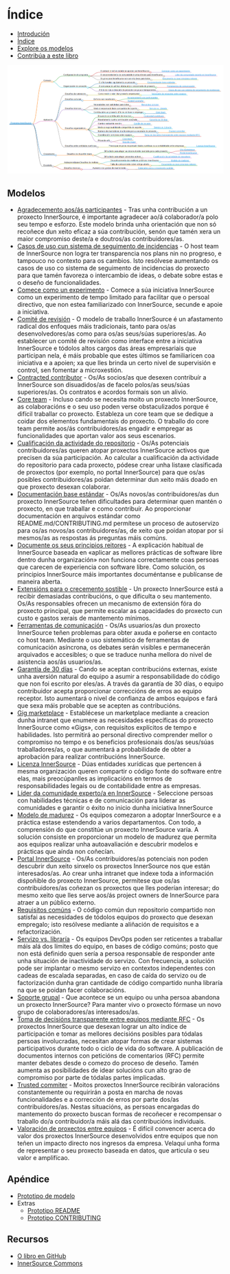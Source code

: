 # Índice

<!--
Non edite toc.md directamente!!!
No canto diso edite toc_template.md
-->

<!--
  NOTA:
  As rutas son relativas a este ficheiro, non relativas ao directorio raíz especificado en .gitbook.yaml.
-->

* [Introdución](./introduction.md)
* [Índice](./toc.md)
* [Explore os modelos](./explore-patterns.md)
* [Contribúa a este libro](./contribute.md)

![Mapa conceptual dos modelos InnerSource](../../pattern-categorization/gl/innersource-program-mind-map.png)

## Modelos <a id="p"></a>

* [Agradecemento aos/ás participantes](../../translation/gl/patterns/praise-participants.md) - Tras unha contribución a un proxecto InnerSource, é importante agradecer ao/á colaborador/a polo seu tempo e esforzo. Este modelo brinda unha orientación que non só recoñece dun xeito eficaz a súa contribución, senón que tamén xera un maior compromiso deste/a e doutros/as contribuidores/as.
* [Casos de uso cun sistema de seguimento de incidencias](../../translation/gl/patterns/issue-tracker.md) - O host team de InnerSource non logra ter transparencia nos plans nin no progreso, e tampouco no contexto para os cambios. Isto resólvese aumentando os casos de uso co sistema de seguimento de incidencias do proxecto para que tamén favoreza o intercambio de ideas, o debate sobre estas e o deseño de funcionalidades.
* [Comece como un experimento](../../translation/gl/patterns/start-as-experiment.md) - Comece a súa iniciativa InnerSource como un experimento de tempo limitado para facilitar que o persoal directivo, que non estea familiarizado con InnerSource, secunde e apoie a iniciativa.
* [Comité de revisión](../../translation/gl/patterns/review-committee.md) - O modelo de traballo InnerSource é un afastamento radical dos enfoques máis tradicionais, tanto para os/as desenvolvedores/as como para os/as seus/súas superiores/as. Ao establecer un comité de revisión como interface entre a iniciativa InnerSource e tódolos altos cargos das áreas empresariais que participan nela, é máis probable que estes últimos se familiaricen coa iniciativa e a apoien; xa que lles brinda un certo nivel de supervisión e control, sen fomentar a microxestión.
* [Contracted contributor](../../translation/gl/patterns/contracted-contributor.md) - Os/As socios/as que desexen contribuír a InnerSource son disuadidos/as de facelo polos/as seus/súas superiores/as. Os contratos e acordos formais son un alivio.
* [Core team](../../translation/gl/patterns/core-team.md) - Incluso cando se necesita moito un proxecto InnerSource, as colaboracións e o seu uso poden verse obstaculizados porque é difícil traballar co proxecto. Estableza un core team que se dedique a coidar dos elementos fundamentais do proxecto. O traballo do core team permite aos/ás contribuidores/as engadir e empregar as funcionalidades que aportan valor aos seus escenarios.
* [Cualificación da actividade do repositorio](../../translation/gl/patterns/repository-activity-score.md) - Os/As potenciais contribuidores/as queren atopar proxectos InnerSource activos que precisen da súa participación. Ao calcular a cualificación da actividade do repositorio para cada proxecto, pódese crear unha listaxe clasificada de proxectos (por exemplo, no portal InnerSource) para que os/as posibles contribuidores/as poidan determinar dun xeito máis doado en que proxecto desexan colaborar.
* [Documentación base estándar](../../translation/gl/patterns/base-documentation.md) - Os/As novos/as contribuidores/as dun proxecto InnerSource teñen dificultades para determinar quen mantén o proxecto, en que traballar e como contribuír. Ao proporcionar documentación en arquivos estándar como README.md/CONTRIBUTING.md permítese un proceso de autoservizo para os/as novos/as contribuidores/as, de xeito que poidan atopar por si mesmos/as as respostas ás preguntas máis comúns.
* [Documente os seus principios reitores](../../translation/gl/patterns/document-your-guiding-principles.md) - A explicación habitual de InnerSource baseada en «aplicar as mellores prácticas de software libre dentro dunha organización» non funciona correctamente coas persoas que carecen de experiencia con software libre. Como solución, os principios InnerSource máis importantes documéntanse e publícanse de maneira aberta.
* [Extensións para o crecemento sostible](../../translation/gl/patterns/extensions-for-sustainable-growth.md) - Un proxecto InnerSource está a recibir demasiadas contribucións, o que dificulta o seu mantemento. Os/As responsables ofrecen un mecanismo de extensión fóra do proxecto principal, que permite escalar as capacidades do proxecto cun custo e gastos xerais de mantemento mínimos.
* [Ferramentas de comunicación](../../translation/gl/patterns/communication-tooling.md) - Os/As usuarios/as dun proxecto InnerSource teñen problemas para obter axuda e poñerse en contacto co host team. Mediante o uso sistemático de ferramentas de comunicación asíncrona, os debates serán visibles e permanecerán arquivados e accesibles; o que se traduce nunha mellora do nivel de asistencia aos/ás usuarios/as.
* [Garantía de 30 días](../../translation/gl/patterns/30-day-warranty.md) - Cando se aceptan contribucións externas, existe unha aversión natural do equipo a asumir a responsabilidade do código que non foi escrito por eles/as. A través da garantía de 30 días, o equipo contribuidor acepta proporcionar correccións de erros ao equipo receptor. Isto aumentará o nivel de confianza de ambos equipos e fará que sexa máis probable que se acepten as contribucións.
* [Gig marketplace](../../translation/gl/patterns/gig-marketplace.md) - Establécese un marketplace mediante a creacion dunha intranet que enumere as necesidades específicas do proxecto InnerSource como «Gigs», con requisitos explícitos de tempo e habilidades. Isto permitirá ao personal directivo comprender mellor o compromiso no tempo e os beneficios profesionais dos/as seus/súas traballadores/as, o que aumentará a probabilidade de obter a aprobación para realizar contribucións InnerSource.
* [Licenza InnerSource](../../translation/gl/patterns/innersource-license.md) - Dúas entidades xurídicas que pertencen á mesma organización queren compartir o código fonte do software entre elas, mais preocúpanlles as implicacións en termos de responsabilidades legais ou de contabilidade entre as empresas.
* [Líder da comunidade experto/a en InnerSource](../../translation/gl/patterns/dedicated-community-leader.md) - Seleccione persoas con habilidades técnicas e de comunicación para liderar as comunidades e garantir o éxito no inicio dunha iniciativa InnerSource
* [Modelo de madurez](../../translation/gl/patterns/maturity-model.md) - Os equipos comezaron a adoptar InnerSource e a práctica estase estendendo a varios departamentos. Con todo, a comprensión do que constitúe un proxecto InnerSource varía. A solución consiste en proporcionar un modelo de madurez que permita aos equipos realizar unha autoavaliación e descubrir modelos e prácticas que aínda non coñecían.
* [Portal InnerSource](../../translation/gl/patterns/innersource-portal.md) - Os/As contribuidores/as potenciais non poden descubrir dun xeito sinxelo os proxectos InnerSource nos que están interesados/as. Ao crear unha intranet que indexe toda a información dispoñible do proxecto InnerSource, permítese que os/as contribuidores/as coñezan os proxectos que lles poderían interesar; do mesmo xeito que lles serve aos/ás project owners de InnerSource para atraer a un público externo.
* [Requisitos comúns](../../translation/gl/patterns/common-requirements.md) - O código común dun repositorio compartido non satisfai as necesidades de tódolos equipos do proxecto que desexan empregalo; isto resólvese mediante a aliñación de requisitos e a refactorización.
* [Servizo vs. libraría](../../translation/gl/patterns/service-vs-library.md) - Os equipos DevOps poden ser reticentes a traballar máis alá dos límites do equipo, en bases de código comúns; posto que non está definido quen sería a persoa responsable de responder ante unha situación de inactividade do servizo. Con frecuencia, a solución pode ser implantar o mesmo servizo en contextos independentes con cadeas de escalada separadas, en caso de caída do servizo ou de factorización dunha gran cantidade de código compartido nunha libraría na que se poidan facer colaboracións.
* [Soporte grupal](../../translation/gl/patterns/group-support.md) - Que acontece se un equipo ou unha persoa abandona un proxecto InnerSource? Para manter vivo o proxecto fórmase un novo grupo de colaboradores/as interesados/as.
* [Toma de decisións transparente entre equipos mediante RFC](../../translation/gl/patterns/transparent-cross-team-decision-making-using-rfcs.md) - Os proxectos InnerSource que desexan lograr un alto índice de participación e tomar as mellores decisións posibles para tódalas persoas involucradas, necesitan atopar formas de crear sistemas participativos durante todo o ciclo de vida do software. A publicación de documentos internos con peticións de comentarios (RFC) permite manter debates desde o comezo do proceso de deseño. Tamén aumenta as posibilidades de idear solucións cun alto grao de compromiso por parte de tódalas partes implicadas.
* [Trusted commiter](../../translation/gl/patterns/trusted-committer.md) - Moitos proxectos InnerSource recibirán valoracións constantemente ou requirirán a posta en marcha de novas funcionalidades e a corrección de erros por parte dos/as contribuidores/as. Nestas situacións, as persoas encargadas do mantemento do proxecto buscan formas de recoñecer e recompensar o traballo do/a contribuidor/a máis alá das contribucións individuais.
* [Valoración de proxectos entre equipos](../../translation/gl/patterns/crossteam-project-valuation.md) - É difícil convencer acerca do valor dos proxectos InnerSource desenvolvidos entre equipos que non teñen un impacto directo nos ingresos da empresa. Velaquí unha forma de representar o seu proxecto baseada en datos, que articula o seu valor e amplifícao.

## Apéndice

- [Prototipo de modelo](../../translation/gl/templates/pattern-template.md)
- Extras
  - [Prototipo README](../../translation/gl/templates/README-template.md)
  - [Prototipo CONTRIBUTING](../../translation/gl/templates/CONTRIBUTING-template.md)

## Recursos

- [O libro en GitHub](https://github.com/InnerSourceCommons/InnerSourcePatterns)
- [InnerSource Commons](http://innersourcecommons.org)
